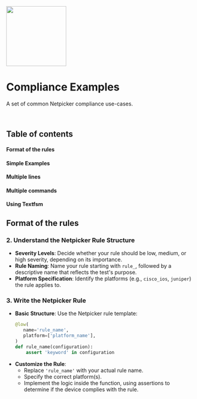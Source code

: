 
<img src="https://netpicker.io/wp-content/uploads/2024/01/netpicker-logo-276x300.png" width="160">




Compliance Examples
=======

A set of common Netpicker compliance use-cases.

<br />

## Table of contents

#### Format of the rules

#### Simple Examples

#### Multiple lines

#### Multiple commands

#### Using Textfsm

## Format of the rules

### 2. **Understand the Netpicker Rule Structure**
   - **Severity Levels**: Decide whether your rule should be low, medium, or high severity, depending on its importance.
   - **Rule Naming**: Name your rule starting with `rule_`, followed by a descriptive name that reflects the test's purpose.
   - **Platform Specification**: Identify the platforms (e.g., `cisco_ios`, `juniper`) the rule applies to.

### 3. **Write the Netpicker Rule**
   - **Basic Structure**: Use the Netpicker rule template:
     ```python
     @low(
        name='rule_name',
        platform=['platform_name'],
     )
     def rule_name(configuration):
         assert 'keyword' in configuration
     ```
   - **Customize the Rule**:
     - Replace `'rule_name'` with your actual rule name.
     - Specify the correct platform(s).
     - Implement the logic inside the function, using assertions to determine if the device complies with the rule.
